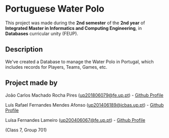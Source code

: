 # Portuguese Water Polo

This project was made during the **2nd semester** of the **2nd year** of **Integrated Master in Informatics and Computing Engineering**, in **Databases** curricular unity (FEUP).

## Description

We've created a Database to manage the Water Polo in Portugal, which includes records for Players, Teams, Games, etc.

## Project made by

João Carlos Machado Rocha Pires (up201806079@fe.up.pt) - [Github Profile](https://github.com/JoaoCarlosPires "JoaoCarlosPires Github")

Luı́s Rafael Fernandes Mendes Afonso (up201406189@icbas.up.pt) - [Github Profile](https://github.com/Rafalumix "Rafalumix Github")

Luı́sa Fernandes Lameiro (up200406067@fe.up.pt) - [Github Profile](https://github.com/luisalameiro "luisalameiro Github")

(Class 7, Group 701)
